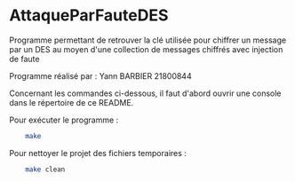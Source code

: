 # AttaqueParFauteDES
Programme permettant de retrouver la clé utilisée pour chiffrer un message par un DES au moyen d'une collection de messages chiffrés avec injection de faute

Programme réalisé par : Yann BARBIER 21800844


Concernant les commandes ci-dessous, il faut d'abord ouvrir une console dans le répertoire de ce README.

Pour exécuter le programme :
```bash
	make
```

Pour nettoyer le projet des fichiers temporaires :
```bash
	make clean
```